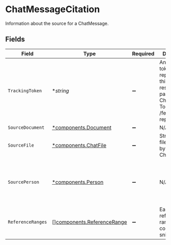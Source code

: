 # ChatMessageCitation

Information about the source for a ChatMessage.


## Fields

| Field                                                                                                                      | Type                                                                                                                       | Required                                                                                                                   | Description                                                                                                                | Example                                                                                                                    |
| -------------------------------------------------------------------------------------------------------------------------- | -------------------------------------------------------------------------------------------------------------------------- | -------------------------------------------------------------------------------------------------------------------------- | -------------------------------------------------------------------------------------------------------------------------- | -------------------------------------------------------------------------------------------------------------------------- |
| `TrackingToken`                                                                                                            | **string*                                                                                                                  | :heavy_minus_sign:                                                                                                         | An opaque token that represents this particular result in this particular ChatMessage. To be used for /feedback reporting. |                                                                                                                            |
| `SourceDocument`                                                                                                           | [*components.Document](../../models/components/document.md)                                                                | :heavy_minus_sign:                                                                                                         | N/A                                                                                                                        |                                                                                                                            |
| `SourceFile`                                                                                                               | [*components.ChatFile](../../models/components/chatfile.md)                                                                | :heavy_minus_sign:                                                                                                         | Structure for file uploaded by a user for Chat.                                                                            |                                                                                                                            |
| `SourcePerson`                                                                                                             | [*components.Person](../../models/components/person.md)                                                                    | :heavy_minus_sign:                                                                                                         | N/A                                                                                                                        | {<br/>"name": "George Clooney",<br/>"obfuscatedId": "abc123"<br/>}                                                         |
| `ReferenceRanges`                                                                                                          | [][components.ReferenceRange](../../models/components/referencerange.md)                                                   | :heavy_minus_sign:                                                                                                         | Each reference range and its corresponding snippets                                                                        |                                                                                                                            |